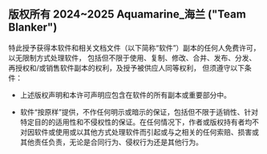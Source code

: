 ## 版权所有 2024~2025 Aquamarine_海兰 ("Team Blanker")

特此授予获得本软件和相关文档文件（以下简称“软件”）副本的任何人免费许可，以无限制方式处理软件，
包括但不限于使用、复制、修改、合并、发布、分发、再授权和/或销售软件副本的权利，及授予被供应人同等权利，
但须遵守以下条件：

* 上述版权声明和本许可声明应包含在软件的所有副本或重要部分中。

* 软件“按原样”提供，不作任何明示或暗示的保证，包括但不限于适销性、针对特定目的的适用性和不侵权性的保证。在任何情况下，作者或版权持有者均不对因软件或使用或以其他方式处理软件而引起或与之相关的任何索赔、损害或其他责任负责，无论是合同行为、侵权行为还是其他行为。